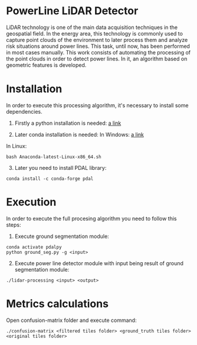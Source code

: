 # PowerLine LiDAR Detector

LiDAR technology is one of the main data acquisition techniques in the geospatial field. In
the energy area, this technology is commonly used to capture point clouds of the environment
to later process them and analyze risk situations around power lines. This task, until now,
has been performed in most cases manually. This work consists of automating the processing
of the point clouds in order to detect power lines. In it, an algorithm based on geometric
features is developed.

# Installation
In order to execute this processing algorithm, it's necessary to install
some dependencies.

1. Firstly a python installation is needed:
[a link](https://www.python.org/downloads/)

2. Later conda installation is needed:
In Windows:
[a link](https://www.anaconda.com/products/distribution)

In Linux:
```
bash Anaconda-latest-Linux-x86_64.sh
```

3. Later you need to install PDAL library:
```
conda install -c conda-forge pdal
```


# Execution

In order to execute the full procesing algorithm you need to follow this steps:

1. Execute ground segmentation module:
```
conda activate pdalpy
python ground_seg.py -g <input>
```

2. Execute power line detector module with input being result of ground segmentation module:
```
./lidar-processing <input> <output>
```

# Metrics calculations

Open confusion-matrix folder and execute command:
```
./confusion-matrix <filtered tiles folder> <ground_truth tiles folder> <original tiles folder>
```